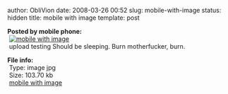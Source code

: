 author: ObliVion
date: 2008-03-26 00:52
slug: mobile-with-image
status: hidden
title: mobile with image
template: post


**Posted by mobile phone:**\
 [![mobile with
image](http://groenholdt.net/wp-content/uploads/thumb-DSC00087.JPG)](http://groenholdt.net/wp-content/uploads/DSC00087.JPG)\
 upIoad testing Should be sleeping. Burn motherfucker, burn.

**File info:**\
 Type: image jpg\
 Size: 103.70 kb\
 [mobile with
image](http://groenholdt.net/wp-content/uploads/DSC00087.JPG)
